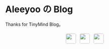 # Aleeyoo の Blog

Thanks for  TinyMind Blog。

<!-- 统一容器样式，增加上下间距避免内容拥挤 -->

<div style="display:flex; gap:12px; flex-wrap:wrap; align-items:center; justify-content:center; margin:20px auto; padding:0 15px;">
  <!-- 优化跳动动画：增加缓动效果，让跳动更自然 -->
  <a href="https://www.ifdian.net/a/leoowa" target="_blank" rel="noopener noreferrer" 
     style="text-decoration:none; display:inline-block; animation: bounce 1.2s infinite ease-in-out; transition: transform 0.2s;">
    <img src="https://raw.github.com/Aleeyoo/note-gen-image-sync/main/b608f211-4aec-4994-9d43-8f80c150c21d.gif" 
         style="width:32px; height:32px; border:0; border-radius:4px; transition: opacity 0.3s;">
  </a>

<!-- 其他图标添加hover效果，提升交互感 -->

<a href="https://github.com/Aleeyoo" target="_blank" rel="noopener noreferrer" style="text-decoration:none; transition: transform 0.2s;">
    <img src="https://img.shields.io/badge/Aleeyoo-3498db?style=for-the-badge&logo=blogger&logoColor=white" 
         style="height:32px; width:auto; border:0; border-radius:4px; transition: opacity 0.3s;">
  </a>
  <a href="https://creativecommons.org/licenses/by-nc-sa/4.0/" target="_blank" rel="noopener noreferrer" style="text-decoration:none; transition: transform 0.2s;">
    <img src="https://img.shields.io/badge/CC%20BY--NC--SA%204.0-9b59b6?style=for-the-badge&logo=creative-commons&logoColor=white" 
         style="height:32px; width:auto; border:0; border-radius:4px; transition: opacity 0.3s;">
  </a>
</div>



